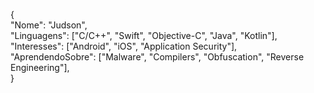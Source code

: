{\
  "Nome": "Judson",\
  "Linguagens": ["C/C++", "Swift", "Objective-C", "Java", "Kotlin"],\
  "Interesses": ["Android", "iOS", "Application Security"],\
  "AprendendoSobre": ["Malware", "Compilers", "Obfuscation", "Reverse Engineering"],\
}
